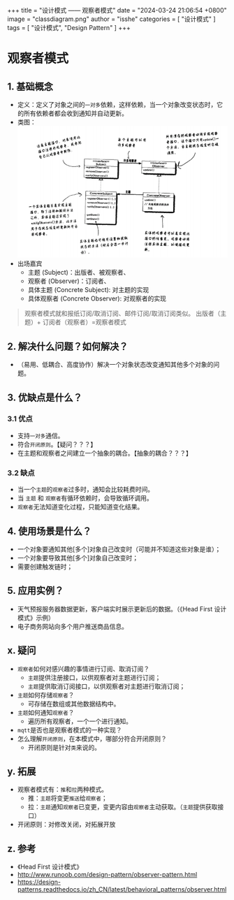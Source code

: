 +++
title = "设计模式 —— 观察者模式"
date = "2024-03-24 21:06:54 +0800"
image = "classdiagram.png"
author = "isshe"
categories = [ "设计模式" ]
tags = [ "设计模式", "Design Pattern" ]
+++


# 观察者模式
## 1. 基础概念
* 定义：定义了对象之间的`一对多`依赖，这样依赖，当一个对象改变状态时，它的所有依赖者都会收到通知并自动更新。
* 类图：
![类图](classdiagram.png)
* 出场嘉宾
    * 主题 (Subject)：出版者、被观察者、
    * 观察者 (Observer)：订阅者、
    * 具体主题 (Concrete Subject): 对主题的实现
    * 具体观察者 (Concrete Observer): 对观察者的实现


> 观察者模式就和报纸订阅/取消订阅、邮件订阅/取消订阅类似。
> 出版者（主题）+ 订阅者（观察者）=观察者模式

## 2. 解决什么问题？如何解决？
* （易用、低耦合、高度协作）解决一个对象状态改变通知其他多个对象的问题。


## 3. 优缺点是什么？
### 3.1 优点
* 支持`一对多`通信。
* 符合`开闭原则`。【疑问？？？】
* 在主题和观察者之间建立一个抽象的耦合。【抽象的耦合？？？】


### 3.2 缺点
* 当一个`主题`的`观察者`过多时，通知会比较耗费时间。
* 当 `主题` 和 `观察者`有循环依赖时，会导致循环调用。
* `观察者`无法知道变化过程，只能知道变化结果。

## 4. 使用场景是什么？
* 一个对象要通知其他[多个]对象自己改变时（可能并不知道这些对象是谁）；
* 一个对象要导致其他[多个]对象自己改变时；
* 需要创建触发链时；

## 5. 应用实例？
* 天气预报服务器数据更新，客户端实时展示更新后的数据。（《Head First 设计模式》示例）
* 电子商务网站向多个用户推送商品信息。

## x. 疑问
* `观察者`如何对感兴趣的事情进行订阅、取消订阅？
    * `主题`提供注册接口，以供观察者对主题进行订阅；
    * `主题`提供取消订阅接口，以供观察者对主题进行取消订阅；
* `主题`如何存储`观察者`？
    * 可存储在数组或其他数据结构中。
* `主题`如何通知`观察者`？
    * 遍历所有观察者，一个一个进行通知。
* `mqtt`是否也是观察者模式的一种实现？
* 怎么理解`开闭原则`，在本模式中，哪部分符合开闭原则？
    * 开闭原则是针对`类`来说的。

## y. 拓展
* 观察者模式有：`推`和`拉`两种模式。
    * 推：`主题`将变更`推送`给`观察者`；
    * 拉：`主题`通知`观察者`已变更，变更内容由`观察者`主动获取。（`主题`提供获取接口）
* 开闭原则：对修改关闭，对拓展开放

## z. 参考
* 《Head First 设计模式》
* http://www.runoob.com/design-pattern/observer-pattern.html
* https://design-patterns.readthedocs.io/zh_CN/latest/behavioral_patterns/observer.html




